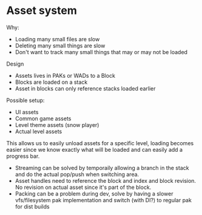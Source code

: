 # Asset system

Why:
* Loading many small files are slow
* Deleting many small things are slow
* Don't want to track many small things that may or may not be loaded

Design
* Assets lives in PAKs or WADs to a Block
* Blocks are loaded on a stack
* Asset in blocks can only reference stacks loaded earlier

Possible setup:
* UI assets
* Common game assets
* Level theme assets (snow player)
* Actual level assets

This allows us to easily unload assets for a specific level, loading becomes easier since we know exactly what will be loaded and can easily add a progress bar.

* Streaming can be solved by temporaily allowing a branch in the stack and do the actual pop/push when switching area.
* Asset handles need to reference the block and index and block revision. No revision on actual asset since it's part of the block.
* Packing can be a problem during dev, solve by having a slower vfs/filesystem pak implementation and switch (with DI?) to regular pak for dist builds

